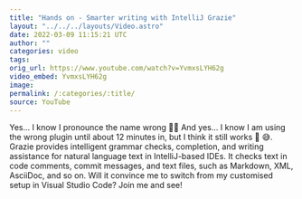 ```yaml
---
title: "Hands on - Smarter writing with IntelliJ Grazie"
layout: "../../../layouts/Video.astro"
date: 2022-03-09 11:15:21 UTC
author: ""
categories: video
tags: 
orig_url: https://www.youtube.com/watch?v=YvmxsLYH62g
video_embed: YvmxsLYH62g
image:
permalink: /:categories/:title/
source: YouTube
---
```

Yes… I know I pronounce the name wrong 🤦‍♂️ And yes… I know I am using the wrong plugin until about 12 minutes in, but I think it still works 🤞 😅. Grazie provides intelligent grammar checks, completion, and writing assistance for natural language text in IntelliJ-based IDEs. It checks text in code comments, commit messages, and text files, such as Markdown, XML, AsciiDoc, and so on. Will it convince me to switch from my customised setup in Visual Studio Code? Join me and see!